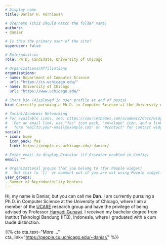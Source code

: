 ```yaml
---
# Display name
title: Daniar H. Kurniawan

# Username (this should match the folder name)
authors:
- daniar

# Is this the primary user of the site?
superuser: false

# Role/position
role: Ph.D. Candidate, University of Chicago

# Organizations/Affiliations
organizations:
- name: Department of Computer Science
  url: "https://cs.uchicago.edu/"
- name: University of Chicago
  url: "https://www.uchicago.edu/"

# Short bio (displayed in user profile at end of posts)
bio: Currently pursuing a Ph.D. in Computer Science at the University of Chicago, member of the UCARE research group, advised by Professor Haryadi Gunawi. 

# Social/Academic Networking
# For available icons, see: https://sourcethemes.com/academic/docs/widgets/#icons
#   For an email link, use "fas" icon pack, "envelope" icon, and a link in the
#   form "mailto:your-email@example.com" or "#contact" for contact widget.
social:
- icon: home
  icon_pack: fas
  link: https://people.cs.uchicago.edu/~daniar/

# Enter email to display Gravatar (if Gravatar enabled in Config)
email: ""

# Organizational groups that you belong to (for People widget)
#   Set this to `[]` or comment out if you are not using People widget.  
user_groups:
- Summer of Reproducibility Mentors
---
```

Hi, my name is Daniar, but you can call me **Dan**. I am currently pursuing a Ph.D. in Computer Science at the University of Chicago, where I am a member of the [UCARE](https://ucare.cs.uchicago.edu/) research group and have the privilege of being advised by Professor [Haryadi Gunawi](http://people.cs.uchicago.edu/~haryadi/). I received my bachelor degree from Institut Teknologi Bandung (ITB), Indonesia, where I graduated with a cum laude distinction. 

{{% cta cta_text="More ..." cta_link="https://people.cs.uchicago.edu/~daniar/" %}}